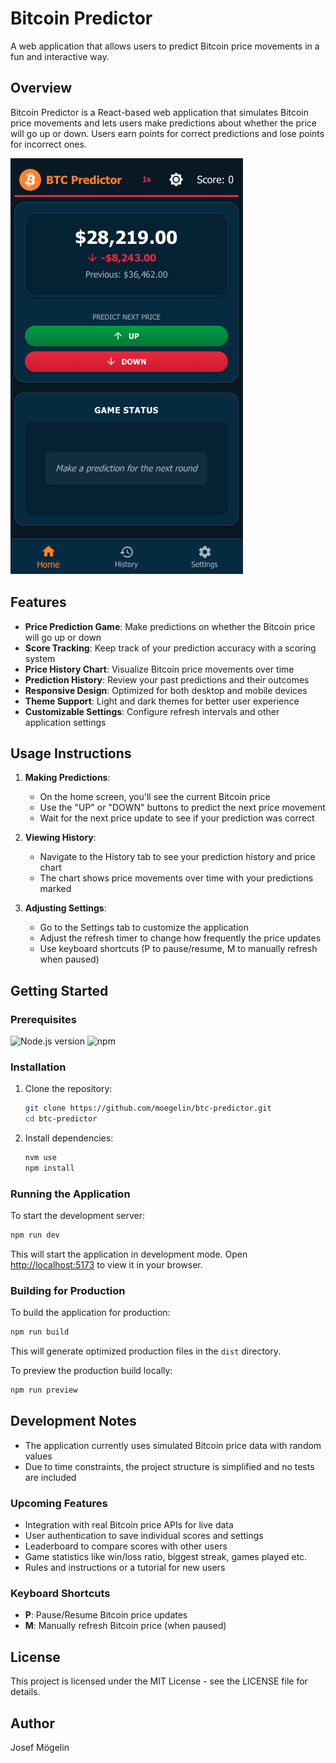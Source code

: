 # Bitcoin Predictor

A web application that allows users to predict Bitcoin price movements in a fun and interactive way.

## Overview

Bitcoin Predictor is a React-based web application that simulates Bitcoin price movements and lets users make predictions about whether the price will go up or down. Users earn points for correct predictions and lose points for incorrect ones.

![Bitcoin Predictor App](./docs/app.png)

## Features

- **Price Prediction Game**: Make predictions on whether the Bitcoin price will go up or down
- **Score Tracking**: Keep track of your prediction accuracy with a scoring system
- **Price History Chart**: Visualize Bitcoin price movements over time
- **Prediction History**: Review your past predictions and their outcomes
- **Responsive Design**: Optimized for both desktop and mobile devices
- **Theme Support**: Light and dark themes for better user experience
- **Customizable Settings**: Configure refresh intervals and other application settings

## Usage Instructions

1. **Making Predictions**:
   - On the home screen, you'll see the current Bitcoin price
   - Use the "UP" or "DOWN" buttons to predict the next price movement
   - Wait for the next price update to see if your prediction was correct


2. **Viewing History**:
   - Navigate to the History tab to see your prediction history and price chart
   - The chart shows price movements over time with your predictions marked


3. **Adjusting Settings**:
   - Go to the Settings tab to customize the application
   - Adjust the refresh timer to change how frequently the price updates
   - Use keyboard shortcuts (P to pause/resume, M to manually refresh when paused)



## Getting Started

### Prerequisites

![Node.js version](https://img.shields.io/badge/node-%3E%3D22.0.0-brightgreen)
![npm](https://img.shields.io/badge/npm-%3E%3D10.0.0-red)

### Installation

1. Clone the repository:
   ```bash
   git clone https://github.com/moegelin/btc-predictor.git
   cd btc-predictor
   ```

2. Install dependencies:
   ```bash
   nvm use
   npm install
   ```

### Running the Application

To start the development server:

```bash
npm run dev
```

This will start the application in development mode. Open [http://localhost:5173](http://localhost:5173) to view it in your browser.

### Building for Production

To build the application for production:

```bash
npm run build
```

This will generate optimized production files in the `dist` directory.

To preview the production build locally:

```bash
npm run preview
```


## Development Notes

- The application currently uses simulated Bitcoin price data with random values
- Due to time constraints, the project structure is simplified and no tests are included

### Upcoming Features
- Integration with real Bitcoin price APIs for live data
- User authentication to save individual scores and settings
- Leaderboard to compare scores with other users
- Game statistics like win/loss ratio, biggest streak, games played etc.
- Rules and instructions or a tutorial for new users

### Keyboard Shortcuts

- **P**: Pause/Resume Bitcoin price updates
- **M**: Manually refresh Bitcoin price (when paused)

## License

This project is licensed under the MIT License - see the LICENSE file for details.

## Author

Josef Mögelin
